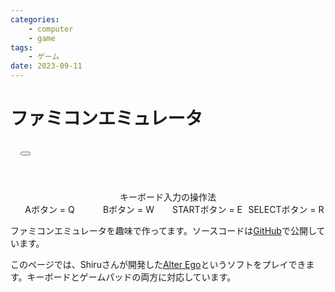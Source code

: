 ```yaml
---
categories:
    - computer
    - game
tags:
    - ゲーム
date: 2023-09-11
---
```


# ファミコンエミュレータ

<link rel="stylesheet" href="/static/stylesheets/xp.css">

<div class="xp-css" style="width: 100%; display: flex; flex-direction: column;">
  <div class="window">
    <div class="title-bar" style="padding: 16px;">
      <div class="title-bar-text">
      </div>
      <div class="title-bar-controls">
        <button
          aria-label="Maximize"
          onclick="document.getElementById('canvas').requestFullscreen()"
        >
        </button>
      </div>
    </div>
    <div class="window-body" style="margin: 16px;">
      <canvas id="canvas" width="256" height="240" style="width: 100%"></canvas>
      <script type="module" src="/static/javascripts/nes/index.js"></script>
    </div>
  </div>
</div>

<div style="text-align: center; padding-top: 24px;">
キーボード入力の操作法

<div style="display: grid; grid-template-columns: 1fr 1fr 1fr 1fr;">
  <div>Aボタン = Q</div>
  <div>Bボタン = W</div>
  <div>STARTボタン = E</div>
  <div>SELECTボタン = R</div>
</div>
</div>

ファミコンエミュレータを趣味で作ってます。ソースコードは[GitHub](https://github.com/shimajiteppei/aries)で公開しています。

このページでは、Shiruさんが開発した[Alter Ego](https://shiru.untergrund.net/software.shtml)というソフトをプレイできます。キーボードとゲームパッドの両方に対応しています。
